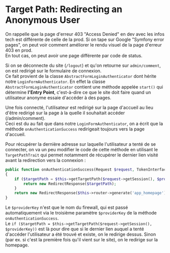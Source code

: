# Target Path: Redirecting an Anonymous User

On rappelle que la page d'erreur 403 "Access Denied" en dev avec les infos tech
est différente de celle de la prod. Si on tape sur Google "Symfony error pages",
on peut voir comment améliorer le rendu visuel de la page d'erreur 403 en prod.  
En tout cas, on peut avoir une page différente par code de status.  

Si on se déconnecte du site (`/logout`) et qu'on retourne sur `admin/comment`,
on est redirigé sur le formulaire de connexion.  
Ce fait provient de la classe `AbstractFormLoginAuthenticator` dont hérite
notre `LoginFormAuthenticator`. En effet la classe `AbstractFormLoginAuthenticator`
contient une méthode appelée `start()` qui détermine **l'Entry Point**, c'est-à-dire
ce que le site doit faire quand un utilisateur anonyme essaie d'accéder à des pages.  

Une fois connecté, l'utilisateur est redirigé sur la page d'accueil au lieu 
d'être redirigé sur la page à la quelle il souhaitait accéder (/admin/comment).  
Ceci est du au fait que dans notre `LoginFormAuthenticator`, on a écrit que 
la méthode `onAuthenticationSuccess` redirigeait toujours vers la page d'accueil.  

Pour récupérer la dernière adresse sur laquelle l'utilisateur a tenté de se connecter,
on va un peu modifier le code de cette méthode en utilisant le `TargetPathTrait` qui 
permet notamment de récupérer le dernier lien visité avant la redirection vers la connexion :
```PHP
public function onAuthenticationSuccess(Request $request, TokenInterface $token, $providerKey)
{
    if ($targetPath = $this->getTargetPath($request->getSession(), $providerKey)) {
        return new RedirectResponse($targetPath);
    }
    return new RedirectResponse($this->router->generate('app_homepage'));
}
```

Le `$providerKey` n'est que le nom du firewall, qui est passé automatiquement via le troisième
paramètre `$providerKey` de la méthode `onAuthenticationSuccess`.  
Le `if ($targetPath = $this->getTargetPath($request->getSession(), $providerKey))` est là
pour dire que si le dernier lien auquel a tenté d'accéder l'utilisateur a été trouvé et existe,
on le redirige dessus. Sinon (par ex. si c'est la première fois qu'il vient sur le site), on le redirige
sur la homepage.
